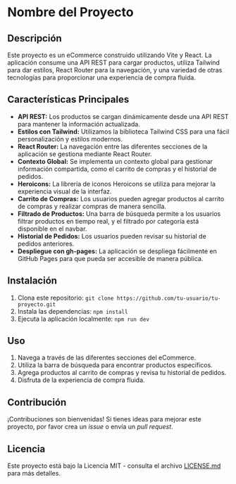 # Nombre del Proyecto

## Descripción

Este proyecto es un eCommerce construido utilizando Vite y React. La aplicación consume una API REST para cargar productos, utiliza Tailwind para dar estilos, React Router para la navegación, y una variedad de otras tecnologías para proporcionar una experiencia de compra fluida.

## Características Principales

- **API REST:** Los productos se cargan dinámicamente desde una API REST para mantener la información actualizada.
- **Estilos con Tailwind:** Utilizamos la biblioteca Tailwind CSS para una fácil personalización y estilos modernos.
- **React Router:** La navegación entre las diferentes secciones de la aplicación se gestiona mediante React Router.
- **Contexto Global:** Se implementa un contexto global para gestionar información compartida, como el carrito de compras y el historial de pedidos.
- **Heroicons:** La librería de iconos Heroicons se utiliza para mejorar la experiencia visual de la interfaz.
- **Carrito de Compras:** Los usuarios pueden agregar productos al carrito de compras y realizar compras de manera sencilla.
- **Filtrado de Productos:** Una barra de búsqueda permite a los usuarios filtrar productos en tiempo real, y el filtrado por categoría está disponible en el navbar.
- **Historial de Pedidos:** Los usuarios pueden revisar su historial de pedidos anteriores.
- **Despliegue con gh-pages:** La aplicación se despliega fácilmente en GitHub Pages para que pueda ser accesible de manera pública.

## Instalación

1. Clona este repositorio: `git clone https://github.com/tu-usuario/tu-proyecto.git`
2. Instala las dependencias: `npm install`
3. Ejecuta la aplicación localmente: `npm run dev`

## Uso

1. Navega a través de las diferentes secciones del eCommerce.
2. Utiliza la barra de búsqueda para encontrar productos específicos.
3. Agrega productos al carrito de compras y revisa tu historial de pedidos.
4. Disfruta de la experiencia de compra fluida.

## Contribución

¡Contribuciones son bienvenidas! Si tienes ideas para mejorar este proyecto, por favor crea un *issue* o envía un *pull request*.

## Licencia

Este proyecto está bajo la Licencia MIT - consulta el archivo [LICENSE.md](LICENSE.md) para más detalles.
